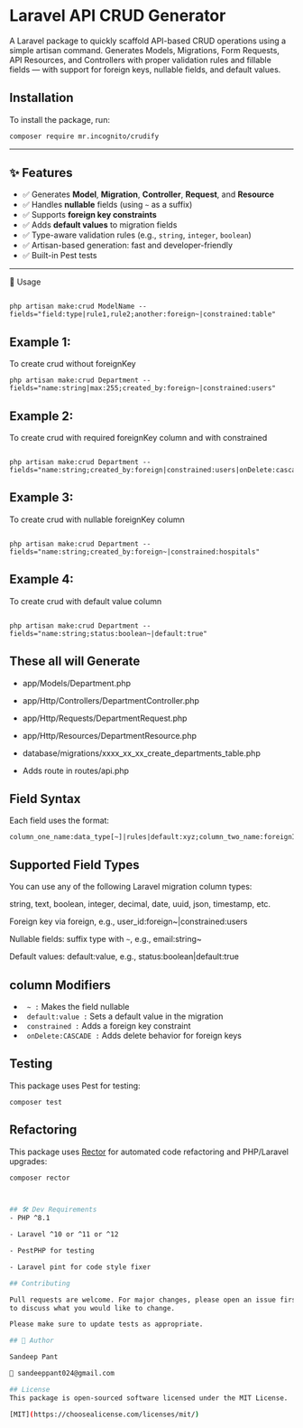 # Laravel API CRUD Generator

A Laravel package to quickly scaffold API-based CRUD operations using a simple artisan command. Generates Models, Migrations, Form Requests, API Resources, and Controllers with proper validation rules and fillable fields — with support for foreign keys, nullable fields, and default values.

## Installation

To install the package, run:

```bash
composer require mr.incognito/crudify
```

---

## ✨ Features

- ✅ Generates **Model**, **Migration**, **Controller**, **Request**, and **Resource**
- ✅ Handles **nullable** fields (using `~` as a suffix)
- ✅ Supports **foreign key constraints**
- ✅ Adds **default values** to migration fields
- ✅ Type-aware validation rules (e.g., `string`, `integer`, `boolean`)
- ✅ Artisan-based generation: fast and developer-friendly
- ✅ Built-in Pest tests

---

🚀 Usage

```

php artisan make:crud ModelName --fields="field:type|rule1,rule2;another:foreign~|constrained:table"

```
## Example 1:
To create crud without foreignKey

```
php artisan make:crud Department --fields="name:string|max:255;created_by:foreign~|constrained:users"

```

## Example 2:
To create crud with required foreignKey column and with constrained

```

php artisan make:crud Department --fields="name:string;created_by:foreign|constrained:users|onDelete:cascade"

```

## Example 3:
To create crud with nullable foreignKey column 

```

php artisan make:crud Department --fields="name:string;created_by:foreign~|constrained:hospitals"
```


## Example 4:
To create crud with default value  column 

```

php artisan make:crud Department --fields="name:string;status:boolean~|default:true"

```



##  These all will Generate

- app/Models/Department.php

- app/Http/Controllers/DepartmentController.php

- app/Http/Requests/DepartmentRequest.php

- app/Http/Resources/DepartmentResource.php

- database/migrations/xxxx_xx_xx_create_departments_table.php

- Adds route in routes/api.php

## Field Syntax
Each field uses the format:
```
column_one_name:data_type[~]|rules|default:xyz;column_two_name:foreignId[~]|constrained:table

```

## Supported Field Types
You can use any of the following Laravel migration column types:

string, text, boolean, integer, decimal, date, uuid, json, timestamp, etc.

Foreign key via foreign, e.g., user_id:foreign~|constrained:users

Nullable fields: suffix type with `~`, e.g., email:string~

Default values: default:value, e.g., status:boolean|default:true

## column Modifiers
- ``` ~ :``` Makes the field nullable
- ``` default:value :``` Sets a default value in the migration 
- ``` constrained :``` Adds a foreign key constraint
- ``` onDelete:CASCADE :``` Adds delete behavior for foreign keys

## Testing

This package uses Pest for testing:
```
composer test
```

## Refactoring

This package uses [Rector](https://github.com/rectorphp/rector) for automated code refactoring and PHP/Laravel upgrades:

```bash
composer rector



## 🛠 Dev Requirements
- PHP ^8.1

- Laravel ^10 or ^11 or ^12

- PestPHP for testing

- Laravel pint for code style fixer 

## Contributing

Pull requests are welcome. For major changes, please open an issue first
to discuss what you would like to change.

Please make sure to update tests as appropriate.

## 🧑 Author

Sandeep Pant

📧 sandeeppant024@gmail.com

## License
This package is open-sourced software licensed under the MIT License.

[MIT](https://choosealicense.com/licenses/mit/)
